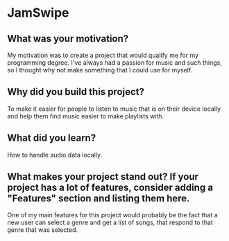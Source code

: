 # JamSwipe
## What was your motivation? 
My motivation was to create a project that would qualify me for my programming degree. 
I've always had a passion for music and such things, so I thought why not make something that I could use for myself.
## Why did you build this project?
To make it easier for people to listen to music that is on their device locally and help them find music easier to make playlists with.
## What did you learn?
How to handle audio data locally.
## What makes your project stand out? If your project has a lot of features, consider adding a "Features" section and listing them here.
One of my main features for this project would probably be the fact that a new user can select a genre and get a list of songs,
that respond to that genre that was selected.
